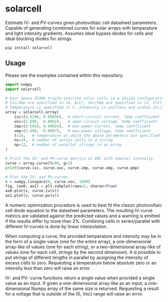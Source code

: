 # solarcell
Estimate IV- and PV-curves given photovoltaic cell datasheet parameters. Capable of generating combined curves for solar arrays with temperature and light intensity gradients. Assumes ideal bypass diodes for cells and ideal blocking diodes for strings.

`pip install solarcell`

## Usage

Please see the examples contained within this repository.

```python
import numpy
import solarcell

# Azur Space 3G30A triple-junction solar cells in a 24s12p configuration.
# Isc/Imp are specified in (A, A/C), Voc/Vmp are specified in (V, V/C).
# Temperature is specified in C. Intensity is unitless and scales Isc/Imp.
array = solarcell.array(
    isc=(0.5196, 0.00036),  # short-circuit current, temp coefficient
    voc=(2.690, -0.0062),   # open-circuit voltage, temp coefficient
    imp=(0.5029, 0.00024),  # max-power current, temp coefficient
    vmp=(2.409, -0.0067),   # max-power voltage, temp coefficient
    t=28,   # temperature at which the above parameters are specified
    ns=24,  # number of series cells in a string
    np=12,  # number of parallel strings in an array
)

# Print the IV- and PV-curve metrics at 80C with nominal intensity.
curve = array.curve(t=80, g=1)
print(curve.isc, curve.voc, curve.imp, curve.vmp, curve.pmp)

# Plot the IV- and PV-curves.
v = numpy.linspace(0, curve.voc, 1000)
fig, (ax0, ax1) = plt.subplot(rows=2, sharex=True)
ax0.plot(v, curve.iv(v))
ax1.plot(v, curve.pv(v))
```

A numeric optimization procedure is used to best fit the classic photovoltaic cell diode equation to the datasheet parameters. The resulting IV-curve metrics are validated against the predicted values and a warning is emitted if the results differ by more than 2%. Combining cells in series/parallel with different IV-curves is done by linear interpolation.

When computing a curve, the provided temperature and intensity may be in the form of a single-value (one for the entire array), a one-dimensional array-like of values (one for each string), or a two-dimensional array-like of values (one for each cell, strings by the second dimension). It is possible to put strings of different lengths in parallel by assigning the intensity of excess cells to zero. Requesting a temperature below absolute zero or an intensity less than zero will raise an error.

IV- and PV- curve functions return a single value when provided a single value as an input. If given a one-dimensional array-like as an input, a one-dimensional Numpy array of the same size is returned. Requesting a result for a voltage that is outside of the (0, Voc) range will raise an error.
